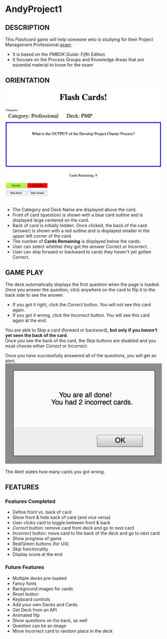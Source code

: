 # AndyProject1

## DESCRIPTION  
This _Flashcard_ game will help someone who is studying for their Project Management Professional [exam].
  * It is based on the _PMBOK Guide: Fifth Edition_
  * It focuses on the Process Groups and Knowledge Areas that are essential material to know for the exam


## ORIENTATION

![Screen shot of the game layout at the start](https://github.com/andybuske/AndyProject1/blob/main/Screen_shot-Initial.png) 

  * The Category and Deck Name are displayed above the card.
  * Front of card (question) is shown with a blue card outline and is displayed large centered on the card.
  * Back of card is initially hidden.  Once clicked, the back of the card (answer) is shown with a red outline and is displayed smaller in the upper left corner of the card.
  * The number of **Cards Remaining** is displayed below the cards.
  * User can select whether they got the answer Correct or Incorrect.
  * User can skip forward or backward to cards they haven't yet gotten Correct.


## GAME PLAY
The deck automatically displays the first question when the page is loaded.   
Once you answer the question, click anywhere on the card to flip it to the back side to see the answer.
  * If you got it right, click the _Correct_ button.  You will not see this card again.
  * If you got it wrong, click the _Incorrect_ button.  You will see this card again at the end.

You are able to Skip a card (forward or backward), **but only if you _haven't_ yet seen the back of the card**.  
  Once you see the back of the card, the _Skip_ buttons are disabled and you must choose either _Correct_ or _Incorrect_.

Once you have successfully answered all of the questions, you will get an alert.
![Alert that displays at the end of the game](https://github.com/andybuske/AndyProject1/blob/main/Screen_shot-DoneAlert.png)

The Alert states how many cards you got wrong.


## FEATURES
   
### Features Completed
*  Define front vs. back of card
*  Show front & hide back of card (and vice versa)
*  User clicks card to toggle between front & back
*  _Correct_ button: remove card from deck and go to next card
*  _Incorrect_ button: move card to the back of the deck and go to next card
*  Show progress of game
*  Red/Green buttons (for UX)
*  _Skip_ functionality
*  Display score at the end

### Future Features
*  Multiple decks pre-loaded
*  Fancy fonts
*  Background images for cards
*  _Reset_ button
*  Keyboard controls
*  Add your own Decks and Cards
*  Get Deck from an API
*  Animated flip
*  Show questions on the back, as well
*  Question can be an image
*  Move Incorrect card to random place in the deck










[exam]: https://www.pmi.org/certifications/project-management-pmp 
